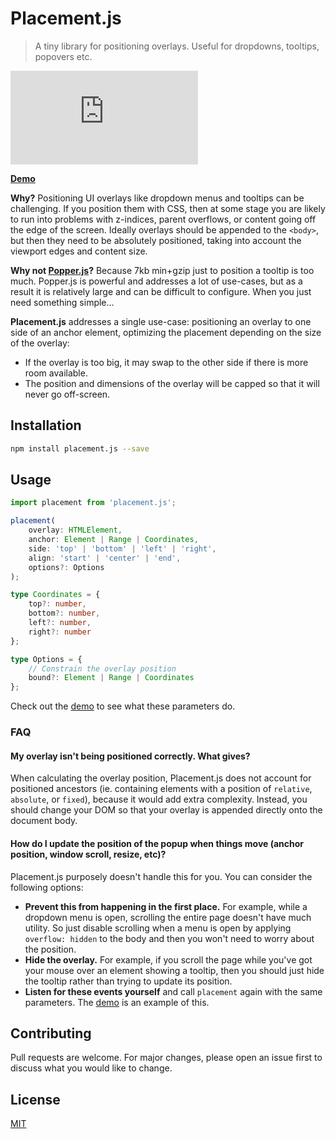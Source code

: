 # Placement.js

> A tiny library for positioning overlays. Useful for dropdowns, tooltips, popovers etc.

![Size](https://badge-size.now.sh/https://unpkg.com/placement.js/index.iife.js?compression=gzip)

[**Demo**](https://tobyzerner.github.io/placement.js/demo.html)

**Why?** Positioning UI overlays like dropdown menus and tooltips can be challenging. If you position them with CSS, then at some stage you are likely to run into problems with z-indices, parent overflows, or content going off the edge of the screen. Ideally overlays should be appended to the `<body>`, but then they need to be absolutely positioned, taking into account the viewport edges and content size.

**Why not [Popper.js](https://github.com/FezVrasta/popper.js)?** Because 7kb min+gzip just to position a tooltip is too much. Popper.js is powerful and addresses a lot of use-cases, but as a result it is relatively large and can be difficult to configure. When you just need something simple...

**Placement.js** addresses a single use-case: positioning an overlay to one side of an anchor element, optimizing the placement depending on the size of the overlay:

* If the overlay is too big, it may swap to the other side if there is more room available.
* The position and dimensions of the overlay will be capped so that it will never go off-screen.

## Installation

```sh
npm install placement.js --save
```

## Usage

```ts
import placement from 'placement.js';

placement(
    overlay: HTMLElement,
    anchor: Element | Range | Coordinates,
    side: 'top' | 'bottom' | 'left' | 'right',
    align: 'start' | 'center' | 'end',
    options?: Options
);

type Coordinates = {
    top?: number,
    bottom?: number,
    left?: number,
    right?: number
};

type Options = {
    // Constrain the overlay position
    bound?: Element | Range | Coordinates
};
```

Check out the [demo](https://tobyzerner.github.io/placement.js/demo.html) to see what these parameters do.

### FAQ

#### My overlay isn't being positioned correctly. What gives?

When calculating the overlay position, Placement.js does not account for positioned ancestors (ie. containing elements with a position of `relative`, `absolute`, or `fixed`), because it would add extra complexity. Instead, you should change your DOM so that your overlay is appended directly onto the document body.

#### How do I update the position of the popup when things move (anchor position, window scroll, resize, etc)?

Placement.js purposely doesn't handle this for you. You can consider the following options:

* **Prevent this from happening in the first place.** For example, while a dropdown menu is open, scrolling the entire page doesn't have much utility. So just disable scrolling when a menu is open by applying `overflow: hidden` to the body and then you won't need to worry about the position.
* **Hide the overlay.** For example, if you scroll the page while you've got your mouse over an element showing a tooltip, then you should just hide the tooltip rather than trying to update its position.
* **Listen for these events yourself** and call `placement` again with the same parameters. The [demo](https://tobyzerner.github.io/placement.js/demo.html) is an example of this.

## Contributing

Pull requests are welcome. For major changes, please open an issue first to discuss what you would like to change.

## License

[MIT](LICENSE)
